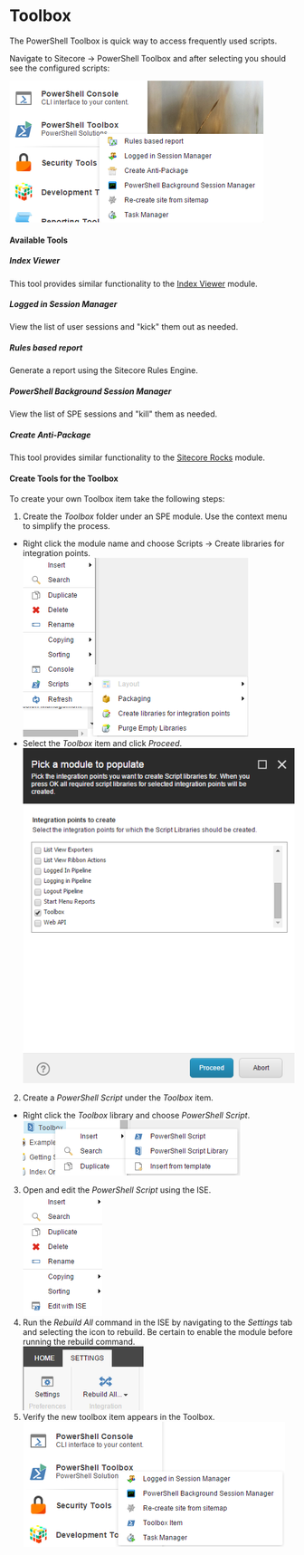 # Toolbox

The PowerShell Toolbox is quick way to access frequently used scripts.

Navigate to Sitecore -> PowerShell Toolbox and after selecting you should see the configured scripts:

![Toolbox](images/screenshots/toolbox-list.png)

#### Available Tools

##### Index Viewer

This tool provides similar functionality to the [Index Viewer][1] module.

##### Logged in Session Manager

View the list of user sessions and "kick" them out as needed.

##### Rules based report

Generate a report using the Sitecore Rules Engine.

##### PowerShell Background Session Manager

View the list of SPE sessions and "kill" them as needed.

##### Create Anti-Package

This tool provides similar functionality to the [Sitecore Rocks][2] module.

#### Create Tools for the Toolbox

To create your own Toolbox item take the following steps:
1. Create the *Toolbox* folder under an SPE module. Use the context menu to simplify the process.
 * Right click the module name and choose Scripts -> Create libraries for integration points.
![Module Libraries](images/screenshots/module-createlibraries.png)
 * Select the *Toolbox* item and click *Proceed*.  
![Module Toolbox Library](images/screenshots/module-createtoolboxlibrary.png)
2. Create a *PowerShell Script* under the *Toolbox* item.
 * Right click the *Toolbox* library and choose *PowerShell Script*.  
![Libary Script](images/screenshots/library-createscript.png)
3. Open and edit the *PowerShell Script* using the ISE.  
![ISE Edit](images/screenshots/script-editise.png)
4. Run the *Rebuild All* command in the ISE by navigating to the *Settings* tab and selecting the icon to rebuild. Be certain to enable the module before running the rebuild command.  
![ISE Settings Tab](images/screenshots/ise-settingstab.png)
5. Verify the new toolbox item appears in the Toolbox.  
![Toolbox Item](images/screenshots/toolbox-newitem.png)

[1]: http://marketplace.sitecore.net/en/Modules/I/Index_Viewer.aspx
[2]: https://marketplace.sitecore.net/en/Modules/S/Sitecore_Rocks.aspx